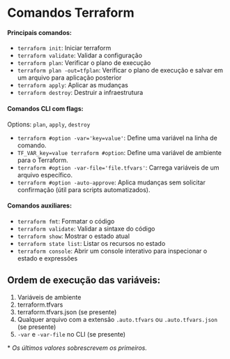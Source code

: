 # Comandos Terraform

#### Principais comandos:

- `terraform init`: Iniciar terraform
- `terraform validate`: Validar a configuração
- `terraform plan`: Verificar o plano de execução
- `terraform plan -out=tfplan`: Verificar o plano de execução e salvar em um arquivo para aplicação posterior
- `terraform apply`: Aplicar as mudanças
- `terraform destroy`: Destruir a infraestrutura

#### Comandos CLI com flags:

Options: `plan`, `apply`, `destroy`

- `terraform #option -var='key=value'`: Define uma variável na linha de comando.
- `TF_VAR_key=value terraform #option`: Define uma variável de ambiente para o Terraform.
- `terraform #option -var-file='file.tfvars'`: Carrega variáveis de um arquivo específico.
- `terraform #option -auto-approve`: Aplica mudanças sem solicitar confirmação (útil para scripts automatizados).

#### Comandos auxiliares:

- `terraform fmt`: Formatar o código
- `terraform validate`: Validar a sintaxe do código
- `terraform show`: Mostrar o estado atual
- `terraform state list`: Listar os recursos no estado
- `terraform console`: Abrir um console interativo para inspecionar o estado e expressões

## Ordem de execução das variáveis:

1. Variáveis de ambiente
2. terraform.tfvars
3. terraform.tfvars.json (se presente)
4. Qualquer arquivo com a extensão `.auto.tfvars` ou `.auto.tfvars.json` (se presente)
5. `-var` e `-var-file` no CLI (se presente)

\* _Os últimos valores sobrescrevem os primeiros._
